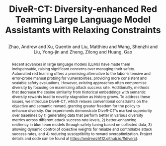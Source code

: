 ---
layout: pub
type: article
title: >
    DiveR-CT: Diversity-enhanced Red Teaming Large Language Model Assistants with Relaxing Constraints
author: Zhao, Andrew and Xu, Quentin and Liu, Matthieu and Wang, Shenzhi and Liu, Yong-jin and Zheng, Zilong and Huang, Gao
abbr: AAAI'25
correspondence: Zheng, Zilong and Huang, Gao
code: https://github.com/LeapLabTHU/diver-ct
website: https://andrewzh112.github.io/diver-ct/
# pdf: https://aclanthology.org/2023.emnlp-main.334.pdf
journal: AAAI
arxiv: 2405.19026
year: 2025
selected: true
abstract: >
    Recent advances in large language models (LLMs) have made them indispensable, raising significant concerns over managing their safety. Automated red teaming offers a promising alternative to the labor-intensive and error-prone manual probing for vulnerabilities, providing more consistent and scalable safety evaluations. However, existing approaches often compromise diversity by focusing on maximizing attack success rate. Additionally, methods that decrease the cosine similarity from historical embeddings with semantic diversity rewards lead to novelty stagnation as history grows. To address these issues, we introduce DiveR-CT, which relaxes conventional constraints on the objective and semantic reward, granting greater freedom for the policy to enhance diversity. Our experiments demonstrate DiveR-CT's marked superiority over baselines by 1) generating data that perform better in various diversity metrics across different attack success rate levels, 2) better-enhancing resiliency in blue team models through safety tuning based on collected data, 3) allowing dynamic control of objective weights for reliable and controllable attack success rates, and 4) reducing susceptibility to reward overoptimization. Project details and code can be found at https://andrewzh112.github.io/#diverct.
bibtex: >
    @article{zhao2025diverct,
        title={DiveR-CT: Diversity-enhanced Red Teaming Large Language Model Assistants with Relaxing Constraints},
        author={Zhao, Andrew and Xu, Quentin and Liu, Matthieu and Wang, Shenzhi and Liu, Yong-jin and Zheng, Zilong and Huang, Gao},
        journal={Proceedings of the AAAI Conference on Artificial Intelligence},
        volume={39},
        year={2025}
    }
---